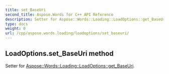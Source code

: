 ```yaml
---
title: set_BaseUri
second_title: Aspose.Words for C++ API Reference
description: Setter for Aspose::Words::Loading::LoadOptions::get_BaseUri. 
type: docs
weight: 0
url: /cpp/aspose.words.loading/loadoptions/set_baseuri/
---
```

## LoadOptions.set_BaseUri method


Setter for [Aspose::Words::Loading::LoadOptions::get_BaseUri](./get_baseuri/).

